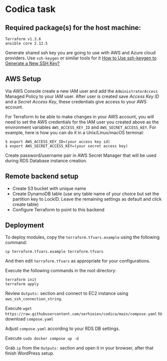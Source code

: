 # Codica task

## Required package(s) for the host machine:
```
Terraform v1.3.6
ansible core 2.12.5
```

Generate shared ssh key you are going to use with AWS and Azure cloud providers. Use `ssh-keygen` or similar tools for it [How to Use ssh-keygen to Generate a New SSH Key?](https://www.ssh.com/academy/ssh/keygen)

## AWS Setup

Via AWS Console create a new IAM user and add the `AdministratorAccess` Managed Policy to your IAM user. After user is created save _Access Key ID_ and a _Secret Access Key_, these credentials give access to your AWS account.

For Terraform to be able to make changes in your AWS account, you will need to set the AWS credentials for the IAM user you created above as the environment variables `AWS_ACCESS_KEY_ID` and `AWS_SECRET_ACCESS_KEY`. For example, here is how you can do it in a Unix/Linux/macOS terminal:

```
$ export AWS_ACCESS_KEY_ID=(your access key id)
$ export AWS_SECRET_ACCESS_KEY=(your secret access key)
```

Create password/username pair in AWS Secret Manager that will be used during RDS Database instance creation.

## Remote backend setup

- Create S3 bucket with unique name
- Create DynamoDB table (use any table name of your choice but set the partition key to LockID. Leave the remaining settings as default and click create table)
- Configure Terraform to point to this backend

## Deployment
To deploy modules, copy the `terraform.tfvars.example` using the following command:

```
cp terraform.tfvars.example terraform.tfvars
```

And then edit `terraform.tfvars` as appropriate for your configurations.

Execute the following commands in the root directory:
```
terraform init
terraform apply
```

Review `Outputs:` section and connect to EC2 instance using `aws_ssh_connection_string`.

Execute `wget https://raw.githubusercontent.com/serhieiev/codica/main/compose.yaml` to download `compose.yaml`

Adjust `compose.yaml` according to your RDS DB settings.

Execute `sudo docker compose up -d`

Grab `ip` from the `Outputs:` section and open it in your browser, after that finish WordPress setup. 
